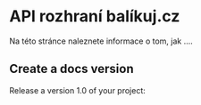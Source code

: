 ﻿---
sidebar_position: 1
---

# API rozhraní balíkuj.cz

Na této stránce naleznete informace o tom, jak ....

## Create a docs version

Release a version 1.0 of your project:

